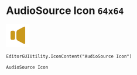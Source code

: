 # AudioSource Icon `64x64`
<img src="/img/AudioSource%20Icon.png" width=64 height=64>

``` CSharp
EditorGUIUtility.IconContent("AudioSource Icon")
```
```
AudioSource Icon
```
